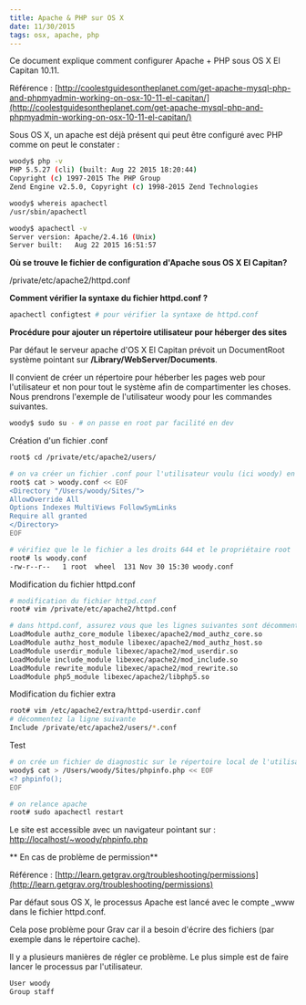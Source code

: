 ```yaml
---
title: Apache & PHP sur OS X
date: 11/30/2015
tags: osx, apache, php
---
```


Ce document explique comment configurer Apache + PHP sous OS X El Capitan 10.11.

Référence : [http://coolestguidesontheplanet.com/get-apache-mysql-php-and-phpmyadmin-working-on-osx-10-11-el-capitan/](http://coolestguidesontheplanet.com/get-apache-mysql-php-and-phpmyadmin-working-on-osx-10-11-el-capitan/)


Sous OS X, un apache est déjà présent qui peut être configuré avec PHP comme on peut le constater :
```sh
woody$ php -v
PHP 5.5.27 (cli) (built: Aug 22 2015 18:20:44)
Copyright (c) 1997-2015 The PHP Group
Zend Engine v2.5.0, Copyright (c) 1998-2015 Zend Technologies

woody$ whereis apachectl
/usr/sbin/apachectl

woody$ apachectl -v
Server version: Apache/2.4.16 (Unix)
Server built:   Aug 22 2015 16:51:57
```

**Où se trouve le fichier de configuration d'Apache sous OS X El Capitan?**

/private/etc/apache2/httpd.conf

**Comment vérifier la syntaxe du fichier httpd.conf ?**

````sh
apachectl configtest # pour vérifier la syntaxe de httpd.conf
````

**Procédure pour ajouter un répertoire utilisateur pour héberger des sites**

Par défaut le serveur apache d'OS X El Capitan prévoit un DocumentRoot système pointant sur **/Library/WebServer/Documents**.

Il convient de créer un répertoire pour héberber les pages web pour l'utilisateur et non pour tout le système afin de compartimenter les choses. Nous prendrons l'exemple de l'utilisateur woody pour les commandes suivantes.

```sh
woody$ sudo su - # on passe en root par facilité en dev
```

Création d'un fichier .conf

```sh
root$ cd /private/etc/apache2/users/

# on va créer un fichier .conf pour l'utilisateur voulu (ici woody) en utilisant un bloc Here documents
root$ cat > woody.conf << EOF
<Directory "/Users/woody/Sites/">
AllowOverride All
Options Indexes MultiViews FollowSymLinks
Require all granted
</Directory>
EOF

# vérifiez que le le fichier a les droits 644 et le propriétaire root
root# ls woody.conf
-rw-r--r--   1 root  wheel  131 Nov 30 15:30 woody.conf
```

Modification du fichier httpd.conf

```sh
# modification du fichier httpd.conf
root# vim /private/etc/apache2/httpd.conf

# dans httpd.conf, assurez vous que les lignes suivantes sont décommentées
LoadModule authz_core_module libexec/apache2/mod_authz_core.so
LoadModule authz_host_module libexec/apache2/mod_authz_host.so
LoadModule userdir_module libexec/apache2/mod_userdir.so
LoadModule include_module libexec/apache2/mod_include.so
LoadModule rewrite_module libexec/apache2/mod_rewrite.so
LoadModule php5_module libexec/apache2/libphp5.so
```

Modification du fichier extra

```sh
root# vim /etc/apache2/extra/httpd-userdir.conf
# décommentez la ligne suivante
Include /private/etc/apache2/users/*.conf
```

Test

```sh
# on crée un fichier de diagnostic sur le répertoire local de l'utilisateur
woody$ cat > /Users/woody/Sites/phpinfo.php << EOF
<? phpinfo();
EOF

# on relance apache
root# sudo apachectl restart
```

Le site est accessible avec un navigateur pointant sur :
[http://localhost/~woody/phpinfo.php](http://localhost/~woody/phpinfo.php)

** En cas de problème de permission**

Référence : [http://learn.getgrav.org/troubleshooting/permissions](http://learn.getgrav.org/troubleshooting/permissions)

Par défaut sous OS X, le processus Apache est lancé avec le compte \_www dans le fichier httpd.conf.

Cela pose problème pour Grav car il a besoin d'écrire des fichiers (par exemple dans le répertoire cache).

Il y a plusieurs manières de régler ce problème. Le plus simple est de faire lancer le processus par
l'utilisateur.

```sh
User woody
Group staff
```
